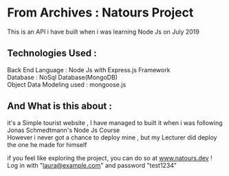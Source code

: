 # From Archives : Natours Project

This is an API i have built when i was learning Node Js on July 2019 

## Technologies Used :
Back End Language :  Node Js with Express.js Framework  
Database : NoSql Database(MongoDB)  
Object Data Modeling used : mongoose.js  


## And What is this about :

it's a Simple tourist website , I have managed to built it when i was following Jonas Schmedtmann's Node Js Course  
However i never got a chance to deploy mine , but my Lecturer did deploy the one he made for himself  

if you feel like exploring the project, you can do so at www.natours.dev ! Log in with "laura@example.com" and password "test1234"



